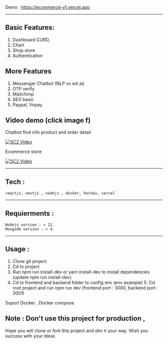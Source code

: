 Demo :
https://ecommerce-v1.vercel.app

---

## Basic Features:

1. Dashboard CURD,
2. Chart
3. Shop store
4. Authentication

## More Features

1. Messenger Chatbot (NLP vs wit.ai)
2. OTP verify
3. Mailchimp
4. SEO basic
5. Paypal, Vnpay

## Video demo (click image f)

Chatbot find info product and order detail

[![SC2 Video](https://img.youtube.com/vi/LjiHQyjvQ3c/0.jpg)](http://www.youtube.com/watch?v=LjiHQyjvQ3c)


Ecommerce store

[![SC2 Video](https://img.youtube.com/vi/D0mUqKr8hfg/0.jpg)](http://www.youtube.com/watch?v=D0mUqKr8hfg)

---

## Tech :

    reactjs, nextjs , nodejs , docker, heroku, vercel

---

## Requierments :

    Nodejs version : > 12.
    Mongodb version : > 4.

---

## Usage :

1. Clone git project
2. Cd to project
3. Run npm run install-dev or yarn install-dev to install dependencies (update npm run install-dev)
4. Cd to frontend and backend folder to config env (env example) 5. Cd root project and run npm run dev (frontend port : 3000, backend port : 3001)

Suport Docker , Docker compose


## Note : Don't use this project for production ,  
Hope you will clone or fork this project and dev it your way. Wish you success with your ideas

